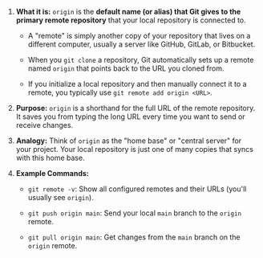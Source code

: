 
1. **What it is:** `origin` is the **default name (or alias) that Git gives to the primary remote repository** that your local repository is connected to.
    
    - A "remote" is simply another copy of your repository that lives on a different computer, usually a server like GitHub, GitLab, or Bitbucket.
        
    - When you `git clone` a repository, Git automatically sets up a remote named `origin` that points back to the URL you cloned from.
        
    - If you initialize a local repository and then manually connect it to a remote, you typically use `git remote add origin <URL>`.
        
2. **Purpose:** `origin` is a shorthand for the full URL of the remote repository. It saves you from typing the long URL every time you want to send or receive changes.
    
3. **Analogy:** Think of `origin` as the "home base" or "central server" for your project. Your local repository is just one of many copies that syncs with this home base.
    
4. **Example Commands:**
    
    - `git remote -v`: Show all configured remotes and their URLs (you'll usually see `origin`).
        
    - `git push origin main`: Send your local `main` branch to the `origin` remote.
        
    - `git pull origin main`: Get changes from the `main` branch on the `origin` remote.
